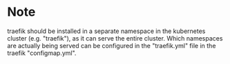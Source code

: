 # Note

traefik should be installed in a separate namespace in the kubernetes cluster (e.g. "traefik"),
as it can serve the entire cluster. Which namespaces are actually being served can be configured
in the "traefik.yml" file in the traefik "configmap.yml".


